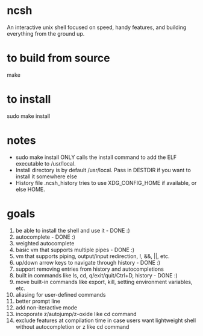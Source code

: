 # ncsh
An interactive unix shell focused on speed, handy features, and building everything from the ground up.

# to build from source
make<br />

# to install
sudo make install

# notes
- sudo make install ONLY calls the install command to add the ELF executable to /usr/local.
- Install directory is by default /usr/local. Pass in DESTDIR if you want to install it somewhere else
- History file .ncsh_history tries to use XDG_CONFIG_HOME if available, or else HOME.

# goals
1. be able to install the shell and use it - DONE :)
2. autocomplete - DONE :)
3. weighted autocomplete
4. basic vm that supports multiple pipes - DONE :)
5. vm that supports piping, output/input redirection, !, &&, ||, etc.
6. up/down arrow keys to navigate through history - DONE :)
7. support removing entries from history and autocompletions
8. built in commands like ls, cd, q/exit/quit/Ctrl+D, history - DONE :)
9. move built-in commands like export, kill, setting environment variables, etc.
10. aliasing for user-defined commands
11. better prompt line
12. add non-iteractive mode
13. incoporate z/autojump/z-oxide like cd command
14. exclude features at compilation time in case users want lightweight shell without autocompletion or z like cd command
